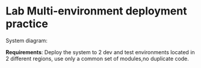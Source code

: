 
# Lab Multi-environment deployment practice
System diagram:


**Requirements**: Deploy the system to 2 dev and test environments located in 2 different regions, use only a common set of modules,no duplicate code.
